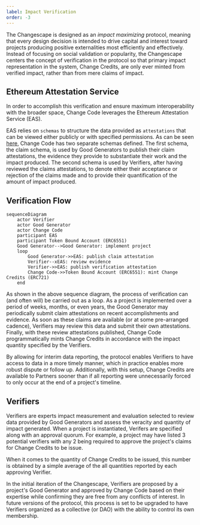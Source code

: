```yaml
---
label: Impact Verification
order: -3
---
```


The Changescape is designed as an *impact maximizing* protocol, meaning that every design decision is intended to drive capital and interest toward projects producing positive externalities most efficiently and effectively. Instead of focusing on social validation or popularity, the Changescape centers the concept of verification in the protocol so that primary impact representation in the system, Change Credits, are only ever minted from verified impact, rather than from mere claims of impact.

## Ethereum Attestation Service

In order to accomplish this verification and ensure maximum interoperability with the broader space, Change Code leverages the Ethereum Attestation Service (EAS).

EAS relies on `schemas` to structure the data provided as `attestations` that can be viewed either publicly or with specified permissions. As can be seen [here](../data-schemas/attestations.md), Change Code has two separate schemas defined. The first schema, the claim schema, is used by Good Generators to publish their claim attestations, the evidence they provide to substantiate their work and the impact produced. The second schema is used by Verifiers, after having reviewed the claims attestations, to denote either their acceptance or rejection of the claims made and to provide their quantification of the amount of impact produced.

## Verification Flow

```mermaid
sequenceDiagram
    actor Verifier
    actor Good Generator
    actor Change Code
    participant EAS
    participant Token Bound Account (ERC6551)
    Good Generator-->Good Generator: implement project
    loop
        Good Generator->>EAS: publish claim attestation
        Verifier--xEAS: review evidence
        Verifier->>EAS: publish verification attestation
        Change Code->>Token Bound Account (ERC6551): mint Change Credits (ERC721)
    end
```

As shown in the above sequence diagram, the process of verification can (and often will) be carried out as a loop. As a project is implemented over a period of weeks, months, or even years, the Good Generator may periodically submit claim attestations on recent accomplishments and evidence. As soon as these claims are available (or at some pre-arranged cadence), Verifiers may review this data and submit their own attestations. Finally, with these review attestations published, Change Code programmatically mints Change Credits in accordance with the impact quantity specified by the Verifiers.

By allowing for interim data reporting, the protocol enables Verifiers to have access to data in a more timely manner, which in practice enables more robust dispute or follow up. Additionally, with this setup, Change Credits are available to Partners sooner than if all reporting were unnecessarily forced to only occur at the end of a project's timeline.

## Verifiers

Verifiers are experts impact measurement and evaluation selected to review data provided by Good Generators and assess the veracity and quantity of impact generated. When a project is instantiated, Verifers are specified along with an approval quorum. For example, a project may have listed 3 potential verifiers with any 2 being required to approve the project's claims for Change Credits to be issue.

When it comes to the quantity of Change Credits to be issued, this number is obtained by a simple average of the all quantities reported by each approving Verifier.

In the initial iteration of the Changescape, Verifiers are proposed by a project's Good Generator and approved by Change Code based on their expertise while confirming they are free from any conflicts of interest. In future versions of the protocol, this process is set to be upgraded to have Verifiers organized as a collective (or DAO) with the ability to control its own membership.